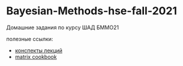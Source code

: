 # Bayesian-Methods-hse-fall-2021
Домашние задания по курсу ШАД БММО21

полезные ссылки:
- [конспекты лекций](https://drive.google.com/file/d/1YExML2PNdpX7WZxNcfaKyjrgsZNbcOix/view)
- [matrix cookbook](https://www.math.uwaterloo.ca/~hwolkowi/matrixcookbook.pdf)
